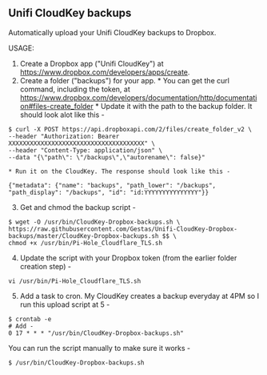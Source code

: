 ## Unifi CloudKey backups
Automatically upload your Unifi CloudKey backups to Dropbox.

USAGE:

  1. Create a Dropbox app ("Unifi CloudKey") at https://www.dropbox.com/developers/apps/create.
  2. Create a folder ("backups") for your app. 
    * You can get the curl command, including the token, at https://www.dropbox.com/developers/documentation/http/documentation#files-create_folder
    * Update it with the path to the backup folder. It should look alot like this - 
```
$ curl -X POST https://api.dropboxapi.com/2/files/create_folder_v2 \
--header "Authorization: Bearer XXXXXXXXXXXXXXXXXXXXXXXXXXXXXXXXXXXXXX" \
--header "Content-Type: application/json" \
--data "{\"path\": \"/backups\",\"autorename\": false}"
```
    * Run it on the CloudKey. The response should look like this - 
```
{"metadata": {"name": "backups", "path_lower": "/backups", "path_display": "/backups", "id": "id:YYYYYYYYYYYYYYY"}}
```
  3. Get and chmod the backup script -
```
$ wget -O /usr/bin/CloudKey-Dropbox-backups.sh \
https://raw.githubusercontent.com/Gestas/Unifi-CloudKey-Dropbox-backups/master/CloudKey-Dropbox-backups.sh $$ \
chmod +x /usr/bin/Pi-Hole_Cloudflare_TLS.sh
```
  4. Update the script with your Dropbox token (from the earlier folder creation step) -
```
vi /usr/bin/Pi-Hole_Cloudflare_TLS.sh
```
  5. Add a task to cron. My CloudKey creates a backup everyday at 4PM so I run this upload script at 5 -
  ```
  $ crontab -e
  # Add - 
  0 17 * * * "/usr/bin/CloudKey-Dropbox-backups.sh"
  ```

You can run the script manually to make sure it works - 
```
$ /usr/bin/CloudKey-Dropbox-backups.sh
```